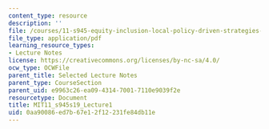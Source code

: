 ```yaml
---
content_type: resource
description: ''
file: /courses/11-s945-equity-inclusion-local-policy-driven-strategies-for-economic-development-the-just-city-spring-2019/0aa90086ed7b67e12f12231fe84db11e_MIT11_s945s19_Lecture1.pdf
file_type: application/pdf
learning_resource_types:
- Lecture Notes
license: https://creativecommons.org/licenses/by-nc-sa/4.0/
ocw_type: OCWFile
parent_title: Selected Lecture Notes
parent_type: CourseSection
parent_uid: e9963c26-ea09-4314-7001-7110e9039f2e
resourcetype: Document
title: MIT11_s945s19_Lecture1
uid: 0aa90086-ed7b-67e1-2f12-231fe84db11e
---
```

